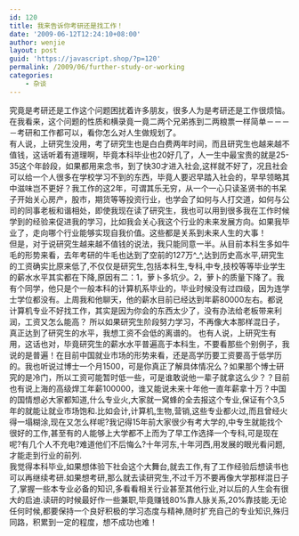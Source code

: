 ```yaml
---
id: 120
title: 我来告诉你考研还是找工作！
date: '2009-06-12T12:24:10+08:00'
author: wenjie
layout: post
guid: 'https://javascript.shop/?p=120'
permalink: /2009/06/further-study-or-working
categories:
    - 杂谈
---
```


究竟是考研还是工作这个问题困扰着许多朋友，很多人为是考研还是工作很烦恼。在我看来，这个问题的性质和横录竟一竟二两个兄弟拣到二两粮票一样简单－－－－考研和工作都可以，看你怎么对人生做规划了。  
有人说，上研究生没用，考了研究生也是白白费两年时间，而且研究生也越来越不值钱，这话听着有道理啊，毕竟本科毕业也20好几了，人一生中最宝贵的就是25-35这个年龄段，如果都用来念书，到了快30才进入社会,这样就不好了，况且社会可以给一个人很多在学校学习不到的东西，毕竟人要迟早踏入社会的，早早领略其中滋味岂不更好？我工作的这2年，可谓其乐无穷，从一个一心只读圣贤书的书呆子开始关心房产，股市，期货等等投资行业，也学会了如何与人打交道，如何与公司的同事老板和谐相处，即使我现在读了研究生，我也可以用到很多我在工作时候学到的经验来促进我的学习，比如我会关心我这个行业的未来发展方向。如果我毕业了，走向哪个行业能够实现自我价值。这些都是关系到未来人生的大事！  
但是，对于说研究生越来越不值钱的说法，我只能同意一半。从目前本科生多如牛毛的形势来看，去年考研的牛毛也达到了空前的127万^\_^,达到历史高水平,研究生的工资确实比原来低了,不仅仅是研究生,包括本科生,专科,中专,技校等等毕业学生的薪水水平其实都在下降,原因有二：1，萝卜多坑少。2，萝卜的质量下降了。我有个同学，他只是个一般本科的计算机系毕业的，毕业时候没有过四级，因为连学士学位都没有。上周我和他聊天，他的薪水目前已经达到年薪80000左右。都说计算机专业不好找工作，其实是因为你会的东西太少了，没有办法给老板带来利润，工资又怎么能高？ 所以如果研究生阶段努力学习，不再像大本那样混日子，真正达到了研究生的水平，我想工资不会低的离谱的。 也有人说，上研究生有用，这话也对，毕竟研究生的薪水水平普遍高于本科生，不要看那些个别例子，我说的是普遍！在目前中国就业市场的形势来看，还是高学历要工资要高于低学历的。我也听说过博士一个月1500，可是你真正了解具体情况么？如果那个博士研究的是冷门，所以工资可能暂时低一些，可是谁敢说他一辈子就拿这么少？？目前也有说上海的高级焊工年薪100000，谁又能说未来十年他一直年薪拿十万？中国的国情想必大家都知道,什么专业火,大家就一窝蜂的全去报这个专业,保证有个3,5年的就能让就业市场饱和.比如会计,计算机,生物,营销,这些专业都火过,而且曾经火得一塌糊涂,现在又怎么样呢?我记得15年前大家很少有考大学的,中专生就能找个很好的工作,甚至有的人能够上大学都不上而为了早工作选择一个专科,可是现在呢?有几个人不充电?难道他们不后悔么?十年河东,十年河西,用发展的眼光看问题,才能走到行业的前列.  
我觉得本科毕业,如果想体验下社会这个大舞台,就去工作,有了工作经验后想读书也可以再继续考研.如果想考研,那么就去读研究生,不过千万不要再像大学那样混日子了,掌握一些本专业必备的知识,多看看相关行业甚至其他行业,对以后的人生会有很大的启迪.读研的时候最好作一些兼职,毕竟赚钱80%靠人脉关系,20%靠技能.无论任何时候,都要保持一个良好积极的学习态度与精神,随时扩充自己的专业知识,殊归同路，积累到一定的程度，想不成功也难！